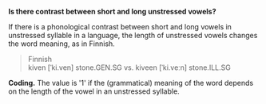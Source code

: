 **Is there contrast between short and long unstressed vowels?**

If there is a phonological contrast between short and long vowels in unstressed syllable in a language, the length of unstressed vowels changes the word meaning, as in Finnish.

>Finnish<br/>
>kiven [ˈki.ven] stone.GEN.SG vs. kiveen [ˈki.veːn] stone.ILL.SG

**Coding.** The value is '1' if the (grammatical) meaning of the word depends on the length of the vowel in an unstressed syllable.
